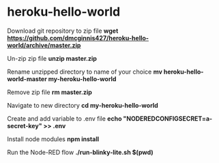 # heroku-hello-world

Download git repository to zip file
**wget https://github.com/dmcginnis427/heroku-hello-world/archive/master.zip**

Un-zip zip file
**unzip master.zip**

Rename unzipped directory to name of your choice
**mv heroku-hello-world-master my-heroku-hello-world**

Remove zip file
**rm master.zip**

Navigate to new directory
**cd my-heroku-hello-world**

Create and add variable to .env file
**echo "NODEREDCONFIGSECRET=a-secret-key" >> .env**

Install node modules
**npm install**

Run the Node-RED flow
**./run-blinky-lite.sh $(pwd)**

